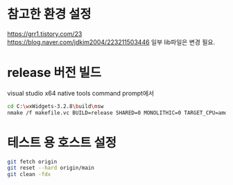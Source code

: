 ﻿# 참고한 환경 설정
https://grr1.tistory.com/23
https://blog.naver.com/jdkim2004/223211503446
일부 lib파일은 변경 필요.

# release 버전 빌드
visual studio x64 native tools command prompt에서
```bash
cd C:\wxWidgets-3.2.8\build\msw
nmake /f makefile.vc BUILD=release SHARED=0 MONOLITHIC=0 TARGET_CPU=amd64
```

# 테스트 용 호스트 설정
```bash
git fetch origin
git reset --hard origin/main
git clean -fdx
```